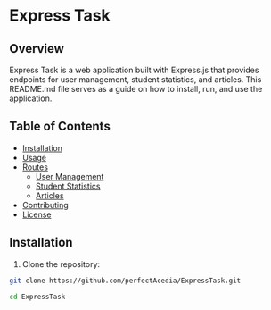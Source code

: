 # Express Task

## Overview

Express Task is a web application built with Express.js that provides endpoints for user management, student statistics, and articles. This README.md file serves as a guide on how to install, run, and use the application.

## Table of Contents

- [Installation](#installation)
- [Usage](#usage)
- [Routes](#routes)
  - [User Management](#user-management)
  - [Student Statistics](#student-statistics)
  - [Articles](#articles)
- [Contributing](#contributing)
- [License](#license)

## Installation

1. Clone the repository:

```bash
git clone https://github.com/perfectAcedia/ExpressTask.git
```
```bash
cd ExpressTask
```
